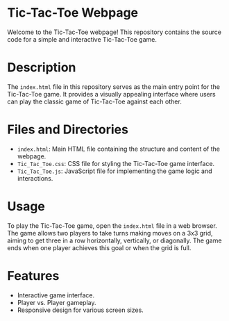 # Tic-Tac-Toe Webpage

Welcome to the Tic-Tac-Toe webpage! This repository contains the source code for a simple and interactive Tic-Tac-Toe game.

# Description

The `index.html` file in this repository serves as the main entry point for the Tic-Tac-Toe game. It provides a visually appealing interface where users can play the classic game of Tic-Tac-Toe against each other.

# Files and Directories

- `index.html`: Main HTML file containing the structure and content of the webpage.
- `Tic_Tac_Toe.css`: CSS file for styling the Tic-Tac-Toe game interface.
- `Tic_Tac_Toe.js`: JavaScript file for implementing the game logic and interactions.

# Usage

To play the Tic-Tac-Toe game, open the `index.html` file in a web browser. The game allows two players to take turns making moves on a 3x3 grid, aiming to get three in a row horizontally, vertically, or diagonally. The game ends when one player achieves this goal or when the grid is full.

# Features

- Interactive game interface.
- Player vs. Player gameplay.
- Responsive design for various screen sizes.

